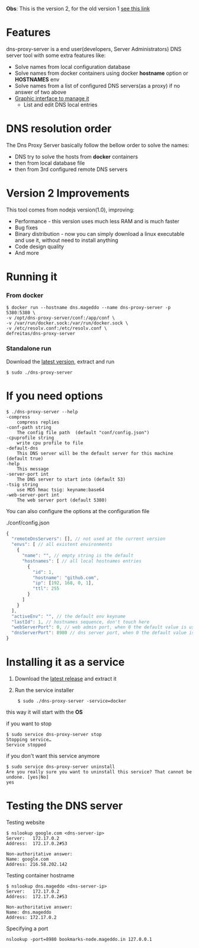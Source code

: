 **Obs**: This is the version 2, for the old version 1 [see this link](https://github.com/mageddo/dns-proxy-server/tree/v1-nodejs) 

# Features
dns-proxy-server is a end user(developers, Server Administrators) DNS server tool with some extra features like:

* Solve names from local configuration database
* Solve names from docker containers using docker **hostname** option or **HOSTNAMES** env
* Solve names from a list of configured DNS servers(as a proxy) if no answer of two above
* [Graphic interface to manage it](http:/127.0.0.1:5380/static/)
	* List and edit DNS local entries

# DNS resolution order
The Dns Proxy Server basically follow the bellow order to solve the names:

* DNS try to solve the hosts from **docker** containers
* then from local database file
* then from 3rd configured remote DNS servers

# Version 2 Improvements
This tool comes from nodejs version(1.0), improving:
* Performance - this version uses much less RAM and is much faster
* Bug fixes
* Binary distribution - now you can simply download a linux executable and use it, without need to install anything
* Code design quality
* And more

# Running it

### From docker

	$ docker run --hostname dns.mageddo --name dns-proxy-server -p 5380:5380 \
    -v /opt/dns-proxy-server/conf:/app/conf \
    -v /var/run/docker.sock:/var/run/docker.sock \
    -v /etc/resolv.conf:/etc/resolv.conf \
    defreitas/dns-proxy-server

### Standalone run

Download the [latest version](https://github.com/mageddo/dns-proxy-server/releases), extract and run

	$ sudo ./dns-proxy-server

# If you need options 

	$ ./dns-proxy-server --help
	-compress
		compress replies
	-conf-path string
		The config file path  (default "conf/config.json")
	-cpuprofile string
		write cpu profile to file
	-default-dns
		This DNS server will be the default server for this machine (default true)
	-help
		This message
	-server-port int
		The DNS server to start into (default 53)
	-tsig string
		use MD5 hmac tsig: keyname:base64
	-web-server-port int
		The web server port (default 5380)

You can also configure the options at the configuration file

./conf/config.json

```javascript
{
  "remoteDnsServers": [], // not used at the current version
  "envs": [ // all existent environments 
    {
      "name": "", // empty string is the default
      "hostnames": [ // all local hostnames entries
        {
          "id": 1,
          "hostname": "github.com",
          "ip": [192, 168, 0, 1],
          "ttl": 255
        }
      ]
    }
  ],
  "activeEnv": "", // the default env keyname 
  "lastId": 1, // hostnames sequence, don't touch here
  "webServerPort": 0, // web admin port, when 0 the default value is used, see --help option
  "dnsServerPort": 8980 // dns server port, when 0 the default value is used
}
```

# Installing it as a service

1. Download the [latest release](https://github.com/mageddo/dns-proxy-server/releases) and extract it
2. Run the service installer

		$ sudo ./dns-proxy-server -service=docker

this way it will start with the **OS**

if you want to stop 

	$ sudo service dns-proxy-server stop
	Stopping service…
	Service stopped

if you don't want this service anymore

	$ sudo service dns-proxy-server uninstall
	Are you really sure you want to uninstall this service? That cannot be undone. [yes|No] 
	yes

# Testing the DNS server

Testing website

	$ nslookup google.com <dns-server-ip>
	Server:   172.17.0.2
	Address:  172.17.0.2#53

	Non-authoritative answer:
	Name: google.com
	Address: 216.58.202.142

Testing container hostname

	$ nslookup dns.mageddo <dns-server-ip>
	Server:   172.17.0.2
	Address:  172.17.0.2#53
	
	Non-authoritative answer:
	Name: dns.mageddo
	Address: 172.17.0.2

Specifying a port

	nslookup -port=8980 bookmarks-node.mageddo.in 127.0.0.1
